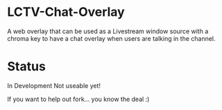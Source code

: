 # LCTV-Chat-Overlay
A web overlay that can be used as a Livestream window source with a chroma key to have a chat overlay when users are talking in the channel.

# Status
In Development
Not useable yet!

If you want to help out fork... you know the deal :)
